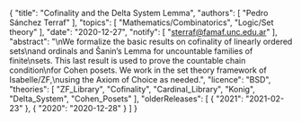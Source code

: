 {
    "title": "Cofinality and the Delta System Lemma",
    "authors": [
        "Pedro Sánchez Terraf"
    ],
    "topics": [
        "Mathematics/Combinatorics",
        "Logic/Set theory"
    ],
    "date": "2020-12-27",
    "notify": [
        "sterraf@famaf.unc.edu.ar"
    ],
    "abstract": "\nWe formalize the basic results on cofinality of linearly ordered sets\nand ordinals and Šanin’s Lemma for uncountable families of finite\nsets. This last result is used to prove the countable chain condition\nfor Cohen posets. We work in the set theory framework of Isabelle/ZF,\nusing the Axiom of Choice as needed.",
    "licence": "BSD",
    "theories": [
        "ZF_Library",
        "Cofinality",
        "Cardinal_Library",
        "Konig",
        "Delta_System",
        "Cohen_Posets"
    ],
    "olderReleases": [
        {
            "2021": "2021-02-23"
        },
        {
            "2020": "2020-12-28"
        }
    ]
}